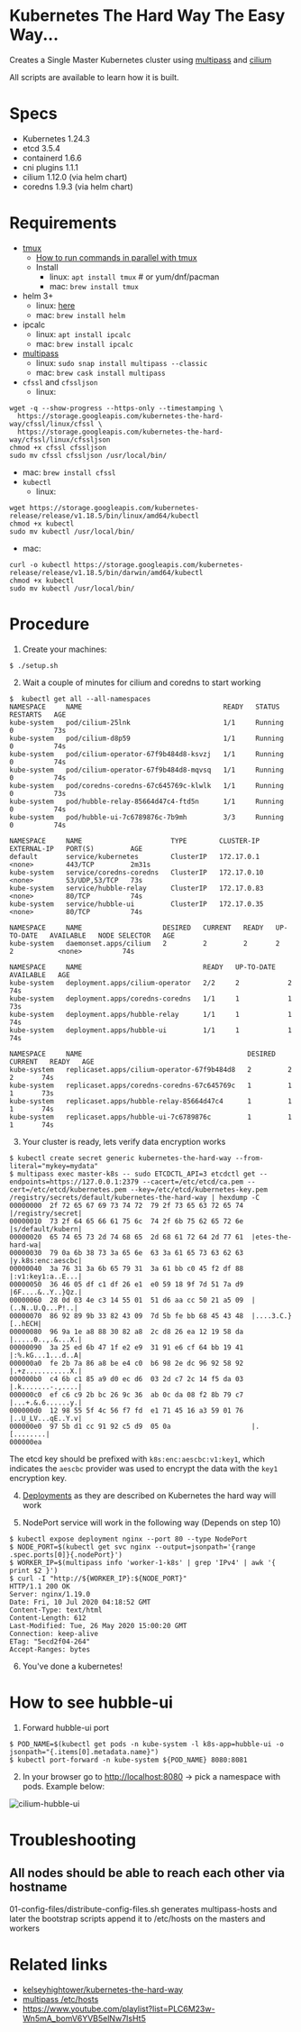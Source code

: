 # Kubernetes The Hard Way The Easy Way...

Creates a Single Master Kubernetes cluster using [multipass](https://github.com/canonical/multipass) and [cilium](https://docs.cilium.io/en/stable/gettingstarted/k8s-install-default/#install-cilium)

All scripts are available to learn how it is built.

# Specs

- Kubernetes 1.24.3
- etcd 3.5.4
- containerd 1.6.6
- cni plugins 1.1.1
- cilium 1.12.0 (via helm chart)
- coredns 1.9.3 (via helm chart)

# Requirements

- [tmux](https://github.com/tmux/tmux)
  - [How to run commands in parallel with tmux](https://github.com/kelseyhightower/kubernetes-the-hard-way/blob/master/docs/01-prerequisites.md#running-commands-in-parallel-with-tmux)
  - Install
    - linux: `apt install tmux` # or yum/dnf/pacman
    - mac: `brew install tmux`
- helm 3+
  - linux: [here](https://helm.sh/docs/intro/install/)
  - mac: `brew install helm`
- ipcalc
  - linux: `apt install ipcalc`
  - mac: `brew install ipcalc`
- [multipass](https://github.com/canonical/multipass)
  - linux: `sudo snap install multipass --classic`
  - mac: `brew cask install multipass`
- `cfssl` and `cfssljson`
  - linux:
```shell
wget -q --show-progress --https-only --timestamping \
  https://storage.googleapis.com/kubernetes-the-hard-way/cfssl/linux/cfssl \
  https://storage.googleapis.com/kubernetes-the-hard-way/cfssl/linux/cfssljson
chmod +x cfssl cfssljson
sudo mv cfssl cfssljson /usr/local/bin/
```
  - mac: `brew install cfssl`
- `kubectl`
  - linux:
```shell
wget https://storage.googleapis.com/kubernetes-release/release/v1.18.5/bin/linux/amd64/kubectl
chmod +x kubectl
sudo mv kubectl /usr/local/bin/
```
  - mac:
```shell
curl -o kubectl https://storage.googleapis.com/kubernetes-release/release/v1.18.5/bin/darwin/amd64/kubectl
chmod +x kubectl
sudo mv kubectl /usr/local/bin/
```

# Procedure

1. Create your machines:

```shell
$ ./setup.sh
```

2. Wait a couple of minutes for cilium and coredns to start working

```shell
$  kubectl get all --all-namespaces
NAMESPACE     NAME                                   READY   STATUS    RESTARTS   AGE
kube-system   pod/cilium-25lnk                       1/1     Running   0          73s
kube-system   pod/cilium-d8p59                       1/1     Running   0          74s
kube-system   pod/cilium-operator-67f9b484d8-ksvzj   1/1     Running   0          74s
kube-system   pod/cilium-operator-67f9b484d8-mqvsq   1/1     Running   0          74s
kube-system   pod/coredns-coredns-67c645769c-klwlk   1/1     Running   0          73s
kube-system   pod/hubble-relay-85664d47c4-ftd5n      1/1     Running   0          74s
kube-system   pod/hubble-ui-7c6789876c-7b9mh         3/3     Running   0          74s

NAMESPACE     NAME                      TYPE        CLUSTER-IP    EXTERNAL-IP   PORT(S)         AGE
default       service/kubernetes        ClusterIP   172.17.0.1    <none>        443/TCP         2m31s
kube-system   service/coredns-coredns   ClusterIP   172.17.0.10   <none>        53/UDP,53/TCP   73s
kube-system   service/hubble-relay      ClusterIP   172.17.0.83   <none>        80/TCP          74s
kube-system   service/hubble-ui         ClusterIP   172.17.0.35   <none>        80/TCP          74s

NAMESPACE     NAME                    DESIRED   CURRENT   READY   UP-TO-DATE   AVAILABLE   NODE SELECTOR   AGE
kube-system   daemonset.apps/cilium   2         2         2       2            2           <none>          74s

NAMESPACE     NAME                              READY   UP-TO-DATE   AVAILABLE   AGE
kube-system   deployment.apps/cilium-operator   2/2     2            2           74s
kube-system   deployment.apps/coredns-coredns   1/1     1            1           73s
kube-system   deployment.apps/hubble-relay      1/1     1            1           74s
kube-system   deployment.apps/hubble-ui         1/1     1            1           74s

NAMESPACE     NAME                                         DESIRED   CURRENT   READY   AGE
kube-system   replicaset.apps/cilium-operator-67f9b484d8   2         2         2       74s
kube-system   replicaset.apps/coredns-coredns-67c645769c   1         1         1       73s
kube-system   replicaset.apps/hubble-relay-85664d47c4      1         1         1       74s
kube-system   replicaset.apps/hubble-ui-7c6789876c         1         1         1       74s
```

3. Your cluster is ready, lets verify data encryption works

```shell
$ kubectl create secret generic kubernetes-the-hard-way --from-literal="mykey=mydata"
$ multipass exec master-k8s -- sudo ETCDCTL_API=3 etcdctl get --endpoints=https://127.0.0.1:2379 --cacert=/etc/etcd/ca.pem --cert=/etc/etcd/kubernetes.pem --key=/etc/etcd/kubernetes-key.pem /registry/secrets/default/kubernetes-the-hard-way | hexdump -C
00000000  2f 72 65 67 69 73 74 72  79 2f 73 65 63 72 65 74  |/registry/secret|
00000010  73 2f 64 65 66 61 75 6c  74 2f 6b 75 62 65 72 6e  |s/default/kubern|
00000020  65 74 65 73 2d 74 68 65  2d 68 61 72 64 2d 77 61  |etes-the-hard-wa|
00000030  79 0a 6b 38 73 3a 65 6e  63 3a 61 65 73 63 62 63  |y.k8s:enc:aescbc|
00000040  3a 76 31 3a 6b 65 79 31  3a 61 bb c0 45 f2 df 88  |:v1:key1:a..E...|
00000050  36 46 05 df c1 df 26 e1  e0 59 18 9f 7d 51 7a d9  |6F....&..Y..}Qz.|
00000060  28 0d 03 4e c3 14 55 01  51 d6 aa cc 50 21 a5 09  |(..N..U.Q...P!..|
00000070  86 92 89 9b 33 82 43 09  7d 5b fe bb 68 45 43 48  |....3.C.}[..hECH|
00000080  96 9a 1e a8 88 30 82 a8  2c d8 26 ea 12 19 58 da  |.....0..,.&...X.|
00000090  3a 25 ed 6b 47 1f e2 e9  31 91 e6 cf 64 bb 19 41  |:%.kG...1...d..A|
000000a0  fe 2b 7a 86 a8 be e4 c0  b6 98 2e dc 96 92 58 92  |.+z...........X.|
000000b0  c4 6b c1 85 a9 d0 ec d6  03 2d c7 2c 14 f5 da 03  |.k.......-.,....|
000000c0  ef c6 c9 2b bc 26 9c 36  ab 0c da 08 f2 8b 79 c7  |...+.&.6......y.|
000000d0  12 98 55 5f 4c 56 f7 fd  e1 71 45 16 a3 59 01 76  |..U_LV...qE..Y.v|
000000e0  97 5b d1 cc 91 92 c5 d9  05 0a                    |.[........|
000000ea
```

The etcd key should be prefixed with `k8s:enc:aescbc:v1:key1`, which indicates the `aescbc` provider was used to encrypt the data with the `key1` encryption key.

4. [Deployments](https://github.com/kelseyhightower/kubernetes-the-hard-way/blob/master/docs/13-smoke-test.md#deployments) as they are described on Kubernetes the hard way will work

5. NodePort service will work in the following way (Depends on step 10)

```shell
$ kubectl expose deployment nginx --port 80 --type NodePort
$ NODE_PORT=$(kubectl get svc nginx --output=jsonpath='{range .spec.ports[0]}{.nodePort}')
$ WORKER_IP=$(multipass info 'worker-1-k8s' | grep 'IPv4' | awk '{ print $2 }')
$ curl -I "http://${WORKER_IP}:${NODE_PORT}"
HTTP/1.1 200 OK
Server: nginx/1.19.0
Date: Fri, 10 Jul 2020 04:18:52 GMT
Content-Type: text/html
Content-Length: 612
Last-Modified: Tue, 26 May 2020 15:00:20 GMT
Connection: keep-alive
ETag: "5ecd2f04-264"
Accept-Ranges: bytes
```

6. You've done a kubernetes!

# How to see hubble-ui

1. Forward hubble-ui port

```shell
$ POD_NAME=$(kubectl get pods -n kube-system -l k8s-app=hubble-ui -o jsonpath="{.items[0].metadata.name}")
$ kubectl port-forward -n kube-system ${POD_NAME} 8080:8081
```

2. In your browser go to [http://localhost:8080](http://localhost:8080) -> pick a namespace with pods. Example below:

![cilium-hubble-ui](./img/Cilium-Hubble-UI.png)

# Troubleshooting

## All nodes should be able to reach each other via hostname

01-config-files/distribute-config-files.sh generates multipass-hosts and later the bootstrap scripts append it to /etc/hosts on the masters and workers

# Related links
- [kelseyhightower/kubernetes-the-hard-way](https://github.com/kelseyhightower/kubernetes-the-hard-way)
- [multipass /etc/hosts](https://github.com/canonical/multipass/issues/853#issuecomment-630097263)
- <https://www.youtube.com/playlist?list=PLC6M23w-Wn5mA_bomV6YVB5elNw7IsHt5>
